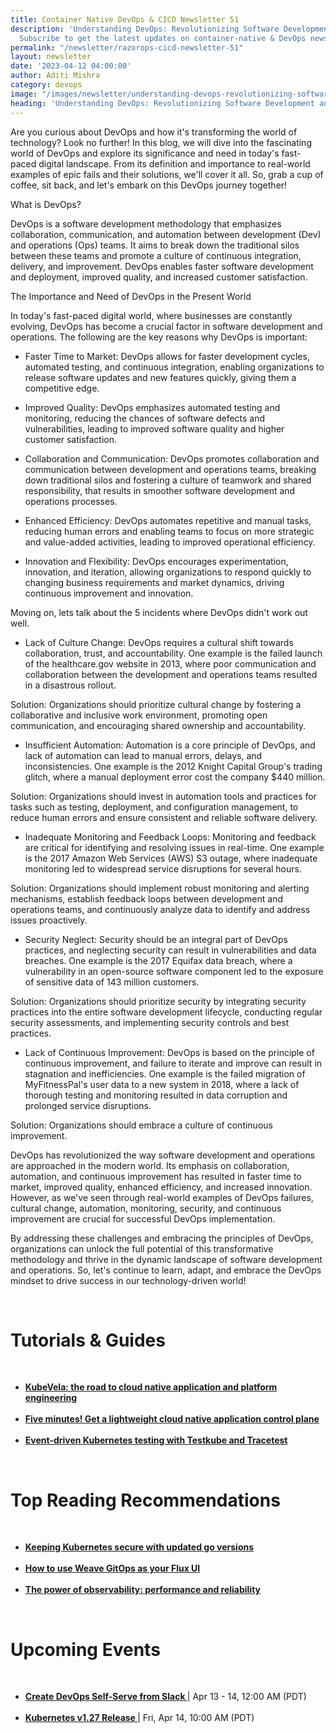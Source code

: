 ```yaml
---
title: Container Native DevOps & CICD Newsletter 51
description: 'Understanding DevOps: Revolutionizing Software Development and Operations.
  Subscribe to get the latest updates on container-native & DevOps news here.'
permalink: "/newsletter/razorops-cicd-newsletter-51"
layout: newsletter
date: '2023-04-12 04:00:00'
author: Aditi Mishra
category: devops
image: "/images/newsletter/understanding-devops-revolutionizing-software-development-and-operations.png"
heading: 'Understanding DevOps: Revolutionizing Software Development and Operations'
---
```



Are you curious about DevOps and how it's transforming the world of technology? Look no further! In this blog, we will dive into the fascinating world of DevOps and explore its significance and need in today's fast-paced digital landscape. From its definition and importance to real-world examples of epic fails and their solutions, we'll cover it all. So, grab a cup of coffee, sit back, and let's embark on this DevOps journey together!

What is DevOps?

DevOps is a software development methodology that emphasizes collaboration, communication, and automation between development (Dev) and operations (Ops) teams. It aims to break down the traditional silos between these teams and promote a culture of continuous integration, delivery, and improvement. DevOps enables faster software development and deployment, improved quality, and increased customer satisfaction.

The Importance and Need of DevOps in the Present World

In today's fast-paced digital world, where businesses are constantly evolving, DevOps has become a crucial factor in software development and operations. The following are the key reasons why DevOps is important:

*  Faster Time to Market: DevOps allows for faster development cycles, automated testing, and continuous integration, enabling organizations to release software updates and new features quickly, giving them a competitive edge.

*  Improved Quality: DevOps emphasizes automated testing and monitoring, reducing the chances of software defects and vulnerabilities, leading to improved software quality and higher customer satisfaction.

* Collaboration and Communication: DevOps promotes collaboration and communication between development and operations teams, breaking down traditional silos and fostering a culture of teamwork and shared responsibility, that results in smoother software development and operations processes.

* Enhanced Efficiency: DevOps automates repetitive and manual tasks, reducing human errors and enabling teams to focus on more strategic and value-added activities, leading to improved operational efficiency.

* Innovation and Flexibility: DevOps encourages experimentation, innovation, and iteration, allowing organizations to respond quickly to changing business requirements and market dynamics, driving continuous improvement and innovation.   

Moving on, lets talk about the 5 incidents where DevOps didn't work out well.

*  Lack of Culture Change: DevOps requires a cultural shift towards collaboration, trust, and accountability. One example is the failed launch of the healthcare.gov website in 2013, where poor communication and collaboration between the development and operations teams resulted in a disastrous rollout.
  
Solution: Organizations should prioritize cultural change by fostering a collaborative and inclusive work environment, promoting open communication, and encouraging shared ownership and accountability.

* Insufficient Automation: Automation is a core principle of DevOps, and lack of automation can lead to manual errors, delays, and inconsistencies. One example is the 2012 Knight Capital Group's trading glitch, where a manual deployment error cost the company $440 million.
 
Solution: Organizations should invest in automation tools and practices for tasks such as testing, deployment, and configuration management, to reduce human errors and ensure consistent and reliable software delivery.

* Inadequate Monitoring and Feedback Loops: Monitoring and feedback are critical for identifying and resolving issues in real-time. One example is the 2017 Amazon Web Services (AWS) S3 outage, where inadequate monitoring led to widespread service disruptions for several hours.

Solution: Organizations should implement robust monitoring and alerting mechanisms, establish feedback loops between development and operations teams, and continuously analyze data to identify and address issues proactively.

* Security Neglect: Security should be an integral part of DevOps practices, and neglecting security can result in vulnerabilities and data breaches. One example is the 2017 Equifax data breach, where a vulnerability in an open-source software component led to the exposure of sensitive data of 143 million customers.

Solution: Organizations should prioritize security by integrating security practices into the entire software development lifecycle, conducting regular security assessments, and implementing security controls and best practices.

* Lack of Continuous Improvement: DevOps is based on the principle of continuous improvement, and failure to iterate and improve can result in stagnation and inefficiencies. One example is the failed migration of MyFitnessPal's user data to a new system in 2018, where a lack of thorough testing and monitoring resulted in data corruption and prolonged service disruptions.

Solution: Organizations should embrace a culture of continuous improvement.

DevOps has revolutionized the way software development and operations are approached in the modern world. Its emphasis on collaboration, automation, and continuous improvement has resulted in faster time to market, improved quality, enhanced efficiency, and increased innovation. However, as we've seen through real-world examples of DevOps failures, cultural change, automation, monitoring, security, and continuous improvement are crucial for successful DevOps implementation.

By addressing these challenges and embracing the principles of DevOps, organizations can unlock the full potential of this transformative methodology and thrive in the dynamic landscape of software development and operations. So, let's continue to learn, adapt, and embrace the DevOps mindset to drive success in our technology-driven world!

<br>


# Tutorials & Guides

<br>
<ul>
<li>
<a href="https://www.cncf.io/blog/2023/03/31/kubevela-the-road-to-cloud-native-application-and-platform-engineering/?utm_source=hs_email&utm_medium=email&_hsenc=p2ANqtz-9jIdNERdmqcwvn0zQR25SrLGN_Kiko8xrJTFYcojlIUMaX8_FfSWjMFeWr8lNyEIx_M-nS" target="_blank"><b>KubeVela: the road to cloud native application and platform engineering </b></a>
	</li>
<br>
<li>
<a href="https://www.cncf.io/blog/2023/04/05/five-minutes-get-a-lightweight-cloud-native-application-control-plane/?utm_source=hs_email&utm_medium=email&_hsenc=p2ANqtz-9jIdNERdmqcwvn0zQR25SrLGN_Kiko8xrJTFYcojlIUMaX8_FfSWjMFeWr8lNyEIx_M-nS" target="_blank"><b>Five minutes! Get a lightweight cloud native application control plane</b></a>
	</li>
	<br>
<li>
<a href="https://tracetest.io/blog/event-driven-kubernetes-testing-with-testkube-and-tracetest?utm_source=hs_email&utm_medium=email&_hsenc=p2ANqtz-9jIdNERdmqcwvn0zQR25SrLGN_Kiko8xrJTFYcojlIUMaX8_FfSWjMFeWr8lNyEIx_M-nS" target="_blank"><b>Event-driven Kubernetes testing with Testkube and Tracetest</b></a>
	</li>
</ul>

<br>

# Top Reading Recommendations

<br>
<ul>
<li>
<a href="https://kubernetes.io/blog/2023/04/06/keeping-kubernetes-secure-with-updated-go-versions/?utm_source=hs_email&utm_medium=email&_hsenc=p2ANqtz-9jIdNERdmqcwvn0zQR25SrLGN_Kiko8xrJTFYcojlIUMaX8_FfSWjMFeWr8lNyEIx_M-nS" target="_blank"><b>Keeping Kubernetes secure with updated go versions</b></a>
	</li>
<br>
<li>
<a href="https://fluxcd.io/blog/2023/04/how-to-use-weave-gitops-as-your-flux-ui/?utm_source=hs_email&utm_medium=email&_hsenc=p2ANqtz-9jIdNERdmqcwvn0zQR25SrLGN_Kiko8xrJTFYcojlIUMaX8_FfSWjMFeWr8lNyEIx_M-nS" target="_blank"><b>How to use Weave GitOps as your Flux UI</b></a>
	</li>
	<br>
<li>
<a href="https://devops.com/the-power-of-observability-performance-and-reliability/?utm_source=hs_email&utm_medium=email&_hsenc=p2ANqtz-9jIdNERdmqcwvn0zQR25SrLGN_Kiko8xrJTFYcojlIUMaX8_FfSWjMFeWr8lNyEIx_M-nS" target="_blank"><b>The power of observability: performance and reliability</b></a>
	</li>
	</ul>

<br>


# Upcoming Events
<br>

<ul>
<li>
<a href="https://community.cncf.io/events/details/cncf-cncf-online-programs-presents-cncf-on-demand-webinar-create-devops-self-serve-from-slack/" target="_blank"><b> Create DevOps Self-Serve from Slack </b></a> | Apr 13 - 14, 12:00 AM (PDT) 
	</li>
<br>
<li>
<a href="https://community.cncf.io/events/details/cncf-cncf-online-programs-presents-cncf-live-webinar-kubernetes-v127-release/" target="_blank"><b> Kubernetes v1.27 Release </b></a> | Fri, Apr 14, 10:00 AM (PDT)
	</li>
	</ul>
